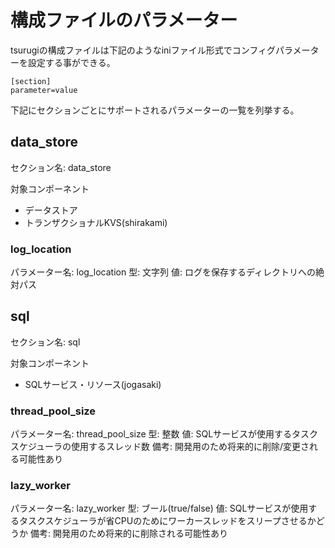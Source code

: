 # 構成ファイルのパラメーター

tsurugiの構成ファイルは下記のようなiniファイル形式でコンフィグパラメーターを設定する事ができる。

```
[section]
parameter=value
```

下記にセクションごとにサポートされるパラメーターの一覧を列挙する。

## data_store

セクション名: data_store

対象コンポーネント
- データストア
- トランザクショナルKVS(shirakami)

### log_location

パラメーター名: log_location
型: 文字列
値: ログを保存するディレクトリへの絶対パス

## sql 

セクション名: sql

対象コンポーネント
- SQLサービス・リソース(jogasaki)

### thread_pool_size

パラメーター名: thread_pool_size
型: 整数
値: SQLサービスが使用するタスクスケジューラの使用するスレッド数
備考: 開発用のため将来的に削除/変更される可能性あり

### lazy_worker

パラメーター名: lazy_worker
型: ブール(true/false)
値: SQLサービスが使用するタスクスケジューラが省CPUのためにワーカースレッドをスリープさせるかどうか
備考: 開発用のため将来的に削除される可能性あり

